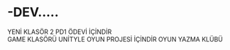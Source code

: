 # -DEV.....
YENİ KLASÖR 2 PD1 ÖDEVİ İÇİNDİR                
GAME KLASÖRÜ UNİTYLE OYUN PROJESİ İÇİNDİR OYUN YAZMA KLÜBÜ
